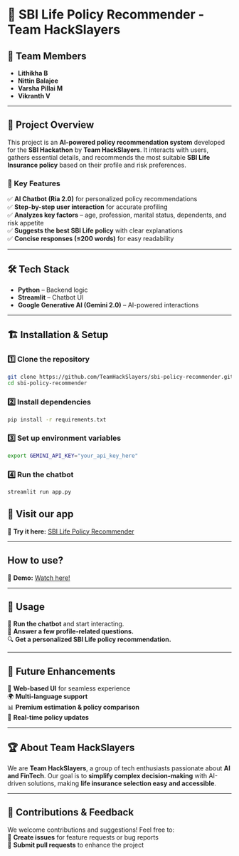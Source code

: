 # 🏦 SBI Life Policy Recommender - Team HackSlayers  

## 👥 Team Members  
- **Lithikha B**  
- **Nittin Balajee**  
- **Varsha Pillai M**  
- **Vikranth V**  

---

## 🚀 Project Overview  
This project is an **AI-powered policy recommendation system** developed for the **SBI Hackathon** by **Team HackSlayers**. It interacts with users, gathers essential details, and recommends the most suitable **SBI Life Insurance policy** based on their profile and risk preferences.  

### 🔹 Key Features  
✅ **AI Chatbot (Ria 2.0)** for personalized policy recommendations  
✅ **Step-by-step user interaction** for accurate profiling  
✅ **Analyzes key factors** – age, profession, marital status, dependents, and risk appetite  
✅ **Suggests the best SBI Life policy** with clear explanations  
✅ **Concise responses (≤200 words)** for easy readability  

---

## 🛠 Tech Stack  
- **Python** – Backend logic  
- **Streamlit** – Chatbot UI  
- **Google Generative AI (Gemini 2.0)** – AI-powered interactions  

---

## 🏗 Installation & Setup  

### 1️⃣ Clone the repository  
```bash
git clone https://github.com/TeamHackSlayers/sbi-policy-recommender.git
cd sbi-policy-recommender
```
### 2️⃣ Install dependencies
```bash
pip install -r requirements.txt
```
### 3️⃣ Set up environment variables
```bash
export GEMINI_API_KEY="your_api_key_here"
```
### 4️⃣ Run the chatbot
```bash
streamlit run app.py
```
## 🚀 Visit our app  
🔗 **Try it here:** [SBI Life Policy Recommender](https://team-hackslayers-ria2-0.streamlit.app/)  

---
##  How to use? 
🔗 **Demo:** [Watch here!](https://drive.google.com/file/d/1LSpV4aoFEwyJpQSXdEOhD7msfQrjChB1/view?usp=sharing)  

---

## 📜 Usage  
💬 **Run the chatbot** and start interacting.  
📝 **Answer a few profile-related questions.**  
🔍 **Get a personalized SBI Life policy recommendation.**  

---

## 🎯 Future Enhancements  
🚀 **Web-based UI** for seamless experience  
🌍 **Multi-language support**  
📊 **Premium estimation & policy comparison**  
📡 **Real-time policy updates**  

---

## 🏆 About Team HackSlayers  
We are **Team HackSlayers**, a group of tech enthusiasts passionate about **AI and FinTech**. Our goal is to **simplify complex decision-making** with AI-driven solutions, making **life insurance selection easy and accessible**.  

---

## 🤝 Contributions & Feedback  
We welcome contributions and suggestions! Feel free to:  
🔹 **Create issues** for feature requests or bug reports  
🔹 **Submit pull requests** to enhance the project  
